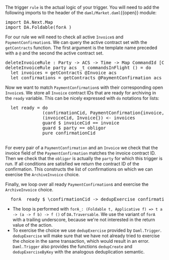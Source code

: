 The trigger `rule` is the actual logic of your trigger. You will need to add the following imports
to the header of the `daml/Market.daml`{{open}} module:

<pre class="file" data-target="clipboard">
import DA.Next.Map
import DA.Foldable(forA_)
</pre>

For our rule we will need to check all active `Invoice`s and `PaymentConfirmation`s. We can query
the active contract set with the `getContracts` function. The first argument is the template name
preceded with a `@` and the second the active contract set.

<pre class="file" data-filename="daml/Market.daml" data-target="append">
deleteInvoiceRule : Party -> ACS -> Time -> Map CommandId [Command] -> () -> TriggerA ()
deleteInvoiceRule party acs _t commandsInFlight () = do
  let invoices = getContracts @Invoice acs
  let confirmations = getContracts @PaymentConfirmation acs
</pre>

Now we want to match `PaymentConfirmation`s with their corresponding open `Invoice`s. We store all
`Invoice` contract IDs that are ready for archiving in the `ready` variable. This can be nicely
expressed with `do` notations for lists:

<pre class="file" data-filename="daml/Market.daml" data-target="append">
  let ready = do
              (confirmationCid, PaymentConfirmation{invoice, obligor}) <- confirmations
              (invoiceCid, Invoice{}) <- invoices
              guard $ invoiceCid == invoice
              guard $ party == obligor
              pure confirmationCid

</pre>

For every pair of a `PaymentConfirmation` and an `Invoice` we check that the invoice field of the
`PaymentConfirmation` matches the invoice contract ID. Then we check that the `obligor` is actually
the `party` for which this trigger is run. If all conditions are satisfied we return the contract ID
of the confirmation. This constructs the list of confirmations on which we can exercise the
`ArchiveInvoice` choice.

Finally, we loop over all ready `PaymentConfirmation`s and exercise the `ArchiveInvoice` choice.

<pre class="file" data-filename="daml/Market.daml" data-target="append">
  forA_ ready $ \confirmationCid -> dedupExercise confirmationCid ArchiveInvoice
</pre>

- The loop is performed with `forA_: (Foldable t, Applicative f) => t a -> (a -> f b) -> f ()` of
  `DA.Traversable`. We use the variant of `forA` with a trailing underscore, because we're not
  interested in the return value of the action.
- To exercise the choice we use `dedupExercise` provided by `Daml.Trigger`. `dedupExercise` will
  make sure that we have not already tried to exercise the choice in the same transaction, which
  would result in an error. `Daml.Trigger` also provides the functions `dedupCreate` and
  `dedupExerciseByKey` with the analogous deduplication semantic.
